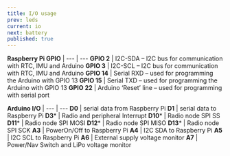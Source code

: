 ```yaml
---
title: I/O usage
prev: leds
current: io
next: battery
published: true
---
```




 **Raspberry Pi GPIO** | 
--- | ---
**GPIO 2** | I2C-SDA –  I2C bus for communication with RTC, IMU and Arduino
**GPIO 3** | I2C-SCL –  I2C bus for communication with RTC, IMU and Arduino
**GPIO 14** | Serial RXD – used for programming the Arduino with GPIO 13
**GPIO 15** | Serial TXD – used for programming the Arduino with GPIO 13
**GPIO 22** | Arduino ‘Reset’ line – used for programming with serial port




**Arduino I/O** | 
--- | ---
**D0** | serial data from Raspberry Pi
**D1** | serial data to Raspberry Pi
**D3*** | Radio and peripheral Interrupt
**D10*** | Radio node SPI SS
**D11*** | Radio node SPI MOSI
**D12*** | Radio node SPI MISO
**D13*** | Radio node SPI SCK
**A3** | PowerOn/Off  to Raspberry Pi
**A4** | I2C SDA to Raspberry Pi
**A5** | I2C SCL to Raspberry Pi
**A6** | External supply voltage monitor
**A7** | Power/Nav Switch and LiPo  voltage  monitor

